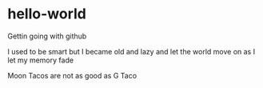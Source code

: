 # hello-world
Gettin going with github

I used to be smart but I became old and lazy and let the world move on as I let my memory fade

Moon Tacos are not as good as G Taco
